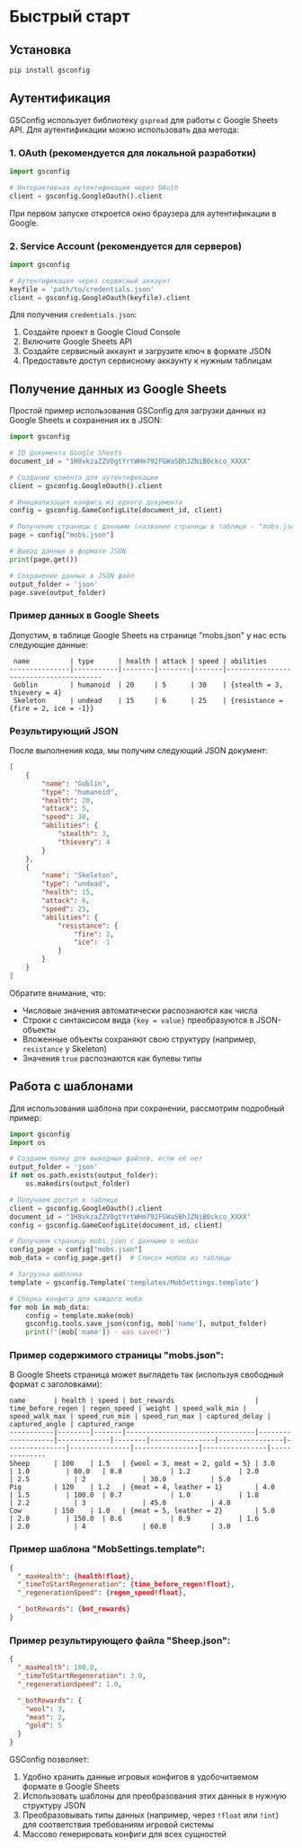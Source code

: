 # Быстрый старт

## Установка

```bash
pip install gsconfig
```

## Аутентификация

GSConfig использует библиотеку `gspread` для работы с Google Sheets API. Для аутентификации можно использовать два метода:

### 1. OAuth (рекомендуется для локальной разработки)

```python
import gsconfig

# Интерактивная аутентификация через OAuth
client = gsconfig.GoogleOauth().client
```

При первом запуске откроется окно браузера для аутентификации в Google.

### 2. Service Account (рекомендуется для серверов)

```python
import gsconfig

# Аутентификация через сервисный аккаунт
keyfile = 'path/to/credentials.json'
client = gsconfig.GoogleOauth(keyfile).client
```

Для получения `credentials.json`:
1. Создайте проект в Google Cloud Console
2. Включите Google Sheets API
3. Создайте сервисный аккаунт и загрузите ключ в формате JSON
4. Предоставьте доступ сервисному аккаунту к нужным таблицам

## Получение данных из Google Sheets

Простой пример использования GSConfig для загрузки данных из Google Sheets и сохранения их в JSON:

```python
import gsconfig

# ID документа Google Sheets
document_id = "1H8vkzaZZVOgtYrtWHm792FGWaSBhJZNiB0ckco_XXXX"

# Создание клиента для аутентификации
client = gsconfig.GoogleOauth().client

# Инициализация конфига из одного документа
config = gsconfig.GameConfigLite(document_id, client)

# Получение страницы с данными (название страницы в таблице - "mobs.json")
page = config["mobs.json"]

# Вывод данных в формате JSON
print(page.get())

# Сохранение данных в JSON файл
output_folder = 'json'
page.save(output_folder)
```

### Пример данных в Google Sheets

Допустим, в таблице Google Sheets на странице "mobs.json" у нас есть следующие данные:

```
 name          | type      | health | attack | speed | abilities                             
---------------|-----------|--------|--------|-------|---------------------------------------
 Goblin        | humanoid  | 20     | 5      | 30    | {stealth = 3, thievery = 4}           
 Skeleton      | undead    | 15     | 6      | 25    | {resistance = {fire = 2, ice = -1}}
```

### Результирующий JSON

После выполнения кода, мы получим следующий JSON документ:

```json
[
    {
        "name": "Goblin",
        "type": "humanoid",
        "health": 20,
        "attack": 5,
        "speed": 30,
        "abilities": {
            "stealth": 3,
            "thievery": 4
        }
    },
    {
        "name": "Skeleton",
        "type": "undead",
        "health": 15,
        "attack": 6,
        "speed": 25,
        "abilities": {
            "resistance": {
                "fire": 2,
                "ice": -1
            }
        }
    }
]
```

Обратите внимание, что:
- Числовые значения автоматически распознаются как числа
- Строки с синтаксисом вида `{key = value}` преобразуются в JSON-объекты
- Вложенные объекты сохраняют свою структуру (например, `resistance` у Skeleton)
- Значения `true` распознаются как булевы типы

## Работа с шаблонами

Для использования шаблона при сохранении, рассмотрим подробный пример:

```python
import gsconfig
import os

# Создаем папку для выходных файлов, если её нет
output_folder = 'json'
if not os.path.exists(output_folder):
    os.makedirs(output_folder)

# Получаем доступ к таблице
client = gsconfig.GoogleOauth().client
document_id = "1H8vkzaZZVOgtYrtWHm792FGWaSBhJZNiB0ckco_XXXX"
config = gsconfig.GameConfigLite(document_id, client)

# Получаем страницу mobs.json с данными о мобах
config_page = config["mobs.json"]
mob_data = config_page.get()  # Список мобов из таблицы

# Загрузка шаблона
template = gsconfig.Template('templates/MobSettings.template')

# Сборка конфига для каждого моба
for mob in mob_data:
    config = template.make(mob)
    gsconfig.tools.save_json(config, mob['name'], output_folder)
    print(f"{mob['name']} - was saved!")
```

### Пример содержимого страницы "mobs.json":

В Google Sheets страница может выглядеть так (используя свободный формат с заголовками):
```
name       | health | speed | bot_rewards                    | time_before_regen | regen_speed | weight | speed_walk_min | speed_walk_max | speed_run_min | speed_run_max | captured_delay | captured_angle | captured_range
-----------|--------|-------|--------------------------------|-------------------|-------------|--------|----------------|----------------|---------------|---------------|----------------|----------------|--------------
Sheep      | 100    | 1.5   | {wool = 3, meat = 2, gold = 5} | 3.0               | 1.0         | 80.0   | 0.8            | 1.2            | 2.0           | 2.5           | 2              | 30.0           | 5.0
Pig        | 120    | 1.2   | {meat = 4, leather = 1}        | 4.0               | 1.5         | 100.0  | 0.7            | 1.0            | 1.8           | 2.2           | 3              | 45.0           | 4.0
Cow        | 150    | 1.0   | {meat = 5, leather = 2}        | 5.0               | 2.0         | 150.0  | 0.6            | 0.9            | 1.6           | 2.0           | 4              | 60.0           | 3.0
```

### Пример шаблона "MobSettings.template":

```json
{
  "_maxHealth": {health!float},
  "_timeToStartRegeneration": {time_before_regen!float},
  "_regenerationSpeed": {regen_speed!float},

  "_botRewards": {bot_rewards}
}
```

### Пример результирующего файла "Sheep.json":

```json
{
  "_maxHealth": 100.0,
  "_timeToStartRegeneration": 3.0,
  "_regenerationSpeed": 1.0,

  "_botRewards": {
    "wool": 3,
    "meat": 2,
    "gold": 5
  }
}
```

GSConfig позволяет:

1. Удобно хранить данные игровых конфигов в удобочитаемом формате в Google Sheets
2. Использовать шаблоны для преобразования этих данных в нужную структуру JSON
3. Преобразовывать типы данных (например, через `!float` или `!int`) для соответствия требованиям игровой системы
4. Массово генерировать конфиги для всех сущностей